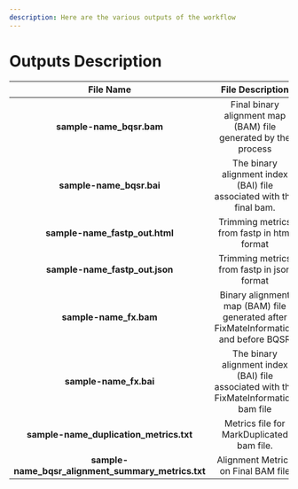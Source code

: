 ```yaml
---
description: Here are the various outputs of the workflow
---
```


# Outputs Description

| File Name | File Description |
| :---: | :---: |
| **sample-name\_bqsr.bam** | Final binary alignment map \(BAM\) file generated by the process |
| **sample-name\_bqsr.bai** | The binary alignment index \(BAI\) file associated with the final bam. |
| **sample-name\_fastp\_out.html** | Trimming metrics from fastp in html format |
| **sample-name\_fastp\_out.json** | Trimming metrics from fastp in json format |
| **sample-name\_fx.bam** | Binary alignment map \(BAM\) file generated after FixMateInformation and before BQSR |
| **sample-name\_fx.bai** | The binary alignment index \(BAI\) file associated with the FixMateInformation bam file |
| **sample-name\_duplication\_metrics.txt** | Metrics file for MarkDuplicated bam file. |
| **sample-name\_bqsr\_alignment\_summary\_metrics.txt** | Alignment Metrics on Final BAM file |

